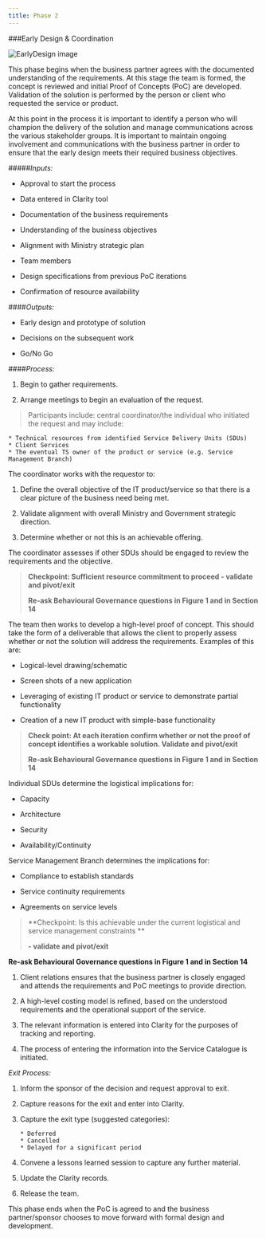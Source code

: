 ```yaml
---
title: Phase 2
---
```

###Early Design & Coordination

<img src="{%raw%}{{site.baseurl}}{%endraw%}/images/Process_EarlyDesign.png" alt="EarlyDesign image">

This phase begins when the business partner agrees with the documented understanding of the requirements. At this stage the team is formed, the concept is reviewed and initial Proof of Concepts (PoC) are developed. Validation of the solution is performed by the person or client who requested the service or product.

At this point in the process it is important to identify a person who will champion the delivery of the solution and manage communications across the various stakeholder groups. It is important to maintain ongoing involvement and communications with the business partner in order to ensure that the early design meets their required business objectives.

#####*Inputs:*

* Approval to start the process

* Data entered in Clarity tool

* Documentation of the business requirements

* Understanding of the business objectives

* Alignment with Ministry strategic plan

* Team members

* Design specifications from previous PoC iterations

* Confirmation of resource availability

####*Outputs:*

* Early design and prototype of solution

* Decisions on the subsequent work

* Go/No Go

####*Process:*

1.  Begin to gather requirements.

2.  Arrange meetings to begin an evaluation of the request. 

> Participants include: central coordinator/the individual who initiated the request and may include: 

	* Technical resources from identified Service Delivery Units (SDUs)
	* Client Services
	* The eventual TS owner of the product or service (e.g. Service Management Branch)

The coordinator works with the requestor to:

1.  Define the overall objective of the IT product/service so that there is a clear picture of the business need being met.

2.  Validate alignment with overall Ministry and Government strategic direction.

3.  Determine whether or not this is an achievable offering.

The coordinator assesses if other SDUs should be engaged to review the requirements and the objective.

> **Checkpoint: Sufficient resource commitment to proceed - validate and pivot/exit**
>
> **Re-ask Behavioural Governance questions in Figure 1 and in Section 14**

The team then works to develop a high-level proof of concept. This should take the form of a deliverable that allows the client to properly assess whether or not the solution will address the requirements. Examples of this are:

* Logical-level drawing/schematic

* Screen shots of a new application

* Leveraging of existing IT product or service to demonstrate partial functionality

* Creation of a new IT product with simple-base functionality

> **Check point: At each iteration confirm whether or not the proof of concept identifies a workable solution. Validate and pivot/exit**
>
> **Re-ask Behavioural Governance questions in Figure 1 and in Section 14**

Individual SDUs determine the logistical implications for:

* Capacity

* Architecture

* Security

* Availability/Continuity

Service Management Branch determines the implications for:

* Compliance to establish standards

* Service continuity requirements

* Agreements on service levels

> **Checkpoint: Is this achievable under the current logistical and service management constraints **
>
> **- validate and pivot/exit**

**Re-ask Behavioural Governance questions in Figure 1 and in Section 14**

1. Client relations ensures that the business partner is closely engaged and attends the requirements and PoC meetings to provide direction.

2.  A high-level costing model is refined, based on the understood requirements and the operational support of the service.

3.  The relevant information is entered into Clarity for the purposes of tracking and reporting.

4.  The process of entering the information into the Service Catalogue is initiated.

*Exit Process:*

1.  Inform the sponsor of the decision and request approval to exit.

2.  Capture reasons for the exit and enter into Clarity.

3.  Capture the exit type (suggested categories):

   		* Deferred
		* Cancelled
		* Delayed for a significant period

4.  Convene a lessons learned session to capture any further material.

5.  Update the Clarity records.

6.  Release the team.

This phase ends when the PoC is agreed to and the business partner/sponsor chooses to move forward with formal design and development.

